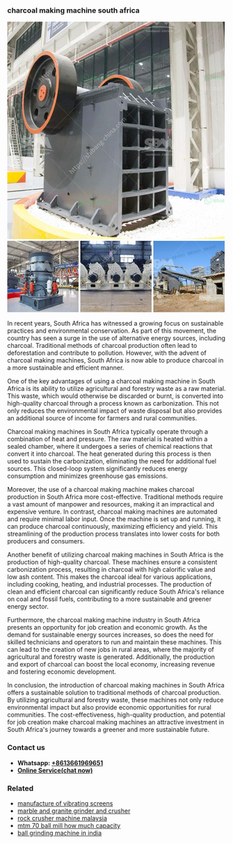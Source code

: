 <h3>charcoal making machine south africa</h3><img src='1702952987.jpg' alt=''><p>In recent years, South Africa has witnessed a growing focus on sustainable practices and environmental conservation. As part of this movement, the country has seen a surge in the use of alternative energy sources, including charcoal. Traditional methods of charcoal production often lead to deforestation and contribute to pollution. However, with the advent of charcoal making machines, South Africa is now able to produce charcoal in a more sustainable and efficient manner.</p><p>One of the key advantages of using a charcoal making machine in South Africa is its ability to utilize agricultural and forestry waste as a raw material. This waste, which would otherwise be discarded or burnt, is converted into high-quality charcoal through a process known as carbonization. This not only reduces the environmental impact of waste disposal but also provides an additional source of income for farmers and rural communities.</p><p>Charcoal making machines in South Africa typically operate through a combination of heat and pressure. The raw material is heated within a sealed chamber, where it undergoes a series of chemical reactions that convert it into charcoal. The heat generated during this process is then used to sustain the carbonization, eliminating the need for additional fuel sources. This closed-loop system significantly reduces energy consumption and minimizes greenhouse gas emissions.</p><p>Moreover, the use of a charcoal making machine makes charcoal production in South Africa more cost-effective. Traditional methods require a vast amount of manpower and resources, making it an impractical and expensive venture. In contrast, charcoal making machines are automated and require minimal labor input. Once the machine is set up and running, it can produce charcoal continuously, maximizing efficiency and yield. This streamlining of the production process translates into lower costs for both producers and consumers.</p><p>Another benefit of utilizing charcoal making machines in South Africa is the production of high-quality charcoal. These machines ensure a consistent carbonization process, resulting in charcoal with high calorific value and low ash content. This makes the charcoal ideal for various applications, including cooking, heating, and industrial processes. The production of clean and efficient charcoal can significantly reduce South Africa's reliance on coal and fossil fuels, contributing to a more sustainable and greener energy sector.</p><p>Furthermore, the charcoal making machine industry in South Africa presents an opportunity for job creation and economic growth. As the demand for sustainable energy sources increases, so does the need for skilled technicians and operators to run and maintain these machines. This can lead to the creation of new jobs in rural areas, where the majority of agricultural and forestry waste is generated. Additionally, the production and export of charcoal can boost the local economy, increasing revenue and fostering economic development.</p><p>In conclusion, the introduction of charcoal making machines in South Africa offers a sustainable solution to traditional methods of charcoal production. By utilizing agricultural and forestry waste, these machines not only reduce environmental impact but also provide economic opportunities for rural communities. The cost-effectiveness, high-quality production, and potential for job creation make charcoal making machines an attractive investment in South Africa's journey towards a greener and more sustainable future.</p><h3>Contact us</h3><ul><li><strong>Whatsapp:&nbsp;<a href="https://wa.me/8613661969651">+8613661969651</a></strong></li><li><a href="https://swt.shibang-china.com/?git&amp;zhl&amp;charcoal making machine south africa"><strong>Online Service(chat now)</strong></a></li></ul><h3>Related</h3><ul><li><a href='manufacture of vibrating screens.md'>manufacture of vibrating screens</a></li><li><a href='marble and granite grinder and crusher.md'>marble and granite grinder and crusher</a></li><li><a href='rock crusher machine malaysia.md'>rock crusher machine malaysia</a></li><li><a href='mtm 70 ball mill how much capacity.md'>mtm 70 ball mill how much capacity</a></li><li><a href='ball grinding machine in india.md'>ball grinding machine in india</a></li></ul>